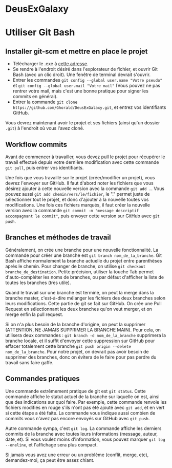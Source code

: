 # DeusExGalaxy


# Utiliser Git Bash
## Installer git-scm et mettre en place le projet

* Télécharger le .exe à [cette adresse](https://git-scm.com/downloads).
* Se rendre à l'endroit désiré dans l'explorateur de fichier, et ouvrir Git Bash (avec un clic droit). Une fenêtre de terminal devrait s'ouvrir.
* Entrer les commandes `git config --global user.name "Votre pseudo"` et `git config --global user.mail "Votre mail"` (Vous pouvez ne pas rentrer votre mail, mais c'est une bonne pratique pour signer les commits en général).
* Entrer la commande `git clone https://github.com/Ghorald/DeusExGalaxy.git`, et entrez vos identifiants GitHub.

Vous devrez maintenant avoir le projet et ses fichiers (ainsi qu'un dossier `.git`) à l'endroit où vous l'avez cloné.

## Workflow commits

Avant de commencer à travailler, vous devez pull le projet pour récupérer le travail effectué depuis votre dernière modification avec cette commande `git pull`, puis entrer vos identifiants.

Une fois que vous travaillé sur le projet (créer/modifier un projet), vous devrez l'envoyer sur GitHub.
Il faut d'abord noter les fichiers que vous désirez ajouter à cette nouvelle version avec la commande `git add .`. Vous pouvez aussi `git add chemin/vers/le/fichier`, le "." permet juste de sélectionner tout le projet, et donc d'ajouter à la nouvelle toutes vos modifications.
Une fois ces fichiers marqués, il faut créer la nouvelle version avec la commande `git commit -m "message descriptif accompagnant le commit"`, puis envoyer cette version sur GitHub avec `git push`.

## Branches et méthodes de travail

Généralement, on crée une branche pour une nouvelle fonctionnalité.
La commande pour créer une branche est `git branch nom_de_la_branche`. Git Bash affiche normalement la branche actuelle du projet entre parenthèses après le chemin.
Pour changer de branche, on utilise `git checkout branche_de_destination`.
Petite précision, utiliser la touche Tab permet d'auto-compléter les noms de branches, ou par défaut d'afficher la liste de toutes les branches (très utile).

Quand le travail sur une branche est terminé, on peut la merge dans la branche master, c'est-à-dire mélanger les fichiers des deux branches selon leurs modifications. Cette partie de git se fait sur GitHub. On crée une Pull Request en sélectionnant les deux branches qu'on veut merger, et on merge enfin la pull request.

Si on n'a plus besoin de la branche d'origine, on peut la supprimer (ATTENTION, NE JAMAIS SUPPRIMER LA BRANCHE MAIN). 
Pour cela, on utilisera deux commandes :
`git branch -d nom_de_la_branche` supprimera la branche locale, et il suffit d'envoyer cette suppression sur GitHub pour effacer totalement cette branche `git push origin --delete nom_de_la_branche`.
Pour notre projet, on devrait pas avoir besoin de supprimer des branches, donc on évitera de le faire pour pas perdre du travail sans faire gaffe.

## Commandes pratiques

Une commande extrêmement pratique de git est `git status`. Cette commande affiche le statut actuel de la branche sur laquelle on est, ainsi que des indications sur quoi faire. Par exemple, cette commande renvoie les fichiers modifiés en rouge s'ils n'ont pas été ajouté avec `git add`, et en vert si cette étape a été faite. La commande vous indique aussi combien de commits vous n'avez pas encore envoyés sur GitHub avec `git push`.

Autre commande sympa, c'est `git log`. La commande affiche les derniers commits de la branche avec toutes leurs informations (message, auteur, date, et). Si vous voulez moins d'information, vous pouvez marquer `git log --oneline`, et l'affichage sera plus compact.


Si jamais vous avez une erreur ou un problème (conflit, merge, etc), demandez-moi, ça peut être assez chiant.
